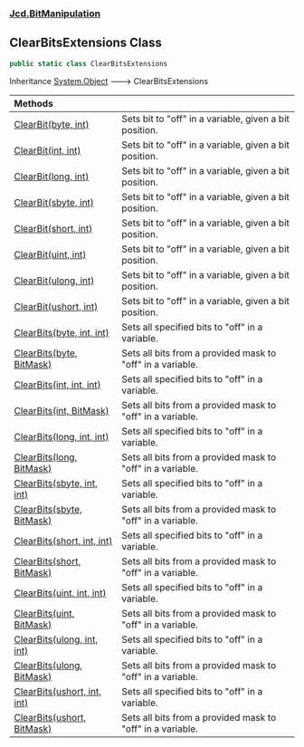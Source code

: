 ### [Jcd.BitManipulation](Jcd_BitManipulation.md 'Jcd.BitManipulation')
## ClearBitsExtensions Class
```csharp
public static class ClearBitsExtensions
```

Inheritance [System.Object](https://docs.microsoft.com/en-us/dotnet/api/System.Object 'System.Object') &#129106; ClearBitsExtensions  

| Methods | |
| :--- | :--- |
| [ClearBit(byte, int)](Jcd_BitManipulation_ClearBitsExtensions_ClearBit(byte_int).md 'Jcd.BitManipulation.ClearBitsExtensions.ClearBit(byte, int)') | Sets bit to "off" in a variable, given a bit position.<br/> |
| [ClearBit(int, int)](Jcd_BitManipulation_ClearBitsExtensions_ClearBit(int_int).md 'Jcd.BitManipulation.ClearBitsExtensions.ClearBit(int, int)') | Sets bit to "off" in a variable, given a bit position.<br/> |
| [ClearBit(long, int)](Jcd_BitManipulation_ClearBitsExtensions_ClearBit(long_int).md 'Jcd.BitManipulation.ClearBitsExtensions.ClearBit(long, int)') | Sets bit to "off" in a variable, given a bit position.<br/> |
| [ClearBit(sbyte, int)](Jcd_BitManipulation_ClearBitsExtensions_ClearBit(sbyte_int).md 'Jcd.BitManipulation.ClearBitsExtensions.ClearBit(sbyte, int)') | Sets bit to "off" in a variable, given a bit position.<br/> |
| [ClearBit(short, int)](Jcd_BitManipulation_ClearBitsExtensions_ClearBit(short_int).md 'Jcd.BitManipulation.ClearBitsExtensions.ClearBit(short, int)') | Sets bit to "off" in a variable, given a bit position.<br/> |
| [ClearBit(uint, int)](Jcd_BitManipulation_ClearBitsExtensions_ClearBit(uint_int).md 'Jcd.BitManipulation.ClearBitsExtensions.ClearBit(uint, int)') | Sets bit to "off" in a variable, given a bit position.<br/> |
| [ClearBit(ulong, int)](Jcd_BitManipulation_ClearBitsExtensions_ClearBit(ulong_int).md 'Jcd.BitManipulation.ClearBitsExtensions.ClearBit(ulong, int)') | Sets bit to "off" in a variable, given a bit position.<br/> |
| [ClearBit(ushort, int)](Jcd_BitManipulation_ClearBitsExtensions_ClearBit(ushort_int).md 'Jcd.BitManipulation.ClearBitsExtensions.ClearBit(ushort, int)') | Sets bit to "off" in a variable, given a bit position.<br/> |
| [ClearBits(byte, int, int)](Jcd_BitManipulation_ClearBitsExtensions_ClearBits(byte_int_int).md 'Jcd.BitManipulation.ClearBitsExtensions.ClearBits(byte, int, int)') | Sets all specified bits to "off" in a variable. <br/> |
| [ClearBits(byte, BitMask)](Jcd_BitManipulation_ClearBitsExtensions_ClearBits(byte_Jcd_BitManipulation_BitMask).md 'Jcd.BitManipulation.ClearBitsExtensions.ClearBits(byte, Jcd.BitManipulation.BitMask)') | Sets all bits from a provided mask to "off" in a variable. <br/> |
| [ClearBits(int, int, int)](Jcd_BitManipulation_ClearBitsExtensions_ClearBits(int_int_int).md 'Jcd.BitManipulation.ClearBitsExtensions.ClearBits(int, int, int)') | Sets all specified bits to "off" in a variable. <br/> |
| [ClearBits(int, BitMask)](Jcd_BitManipulation_ClearBitsExtensions_ClearBits(int_Jcd_BitManipulation_BitMask).md 'Jcd.BitManipulation.ClearBitsExtensions.ClearBits(int, Jcd.BitManipulation.BitMask)') | Sets all bits from a provided mask to "off" in a variable. <br/> |
| [ClearBits(long, int, int)](Jcd_BitManipulation_ClearBitsExtensions_ClearBits(long_int_int).md 'Jcd.BitManipulation.ClearBitsExtensions.ClearBits(long, int, int)') | Sets all specified bits to "off" in a variable. <br/> |
| [ClearBits(long, BitMask)](Jcd_BitManipulation_ClearBitsExtensions_ClearBits(long_Jcd_BitManipulation_BitMask).md 'Jcd.BitManipulation.ClearBitsExtensions.ClearBits(long, Jcd.BitManipulation.BitMask)') | Sets all bits from a provided mask to "off" in a variable. <br/> |
| [ClearBits(sbyte, int, int)](Jcd_BitManipulation_ClearBitsExtensions_ClearBits(sbyte_int_int).md 'Jcd.BitManipulation.ClearBitsExtensions.ClearBits(sbyte, int, int)') | Sets all specified bits to "off" in a variable. <br/> |
| [ClearBits(sbyte, BitMask)](Jcd_BitManipulation_ClearBitsExtensions_ClearBits(sbyte_Jcd_BitManipulation_BitMask).md 'Jcd.BitManipulation.ClearBitsExtensions.ClearBits(sbyte, Jcd.BitManipulation.BitMask)') | Sets all bits from a provided mask to "off" in a variable. <br/> |
| [ClearBits(short, int, int)](Jcd_BitManipulation_ClearBitsExtensions_ClearBits(short_int_int).md 'Jcd.BitManipulation.ClearBitsExtensions.ClearBits(short, int, int)') | Sets all specified bits to "off" in a variable. <br/> |
| [ClearBits(short, BitMask)](Jcd_BitManipulation_ClearBitsExtensions_ClearBits(short_Jcd_BitManipulation_BitMask).md 'Jcd.BitManipulation.ClearBitsExtensions.ClearBits(short, Jcd.BitManipulation.BitMask)') | Sets all bits from a provided mask to "off" in a variable. <br/> |
| [ClearBits(uint, int, int)](Jcd_BitManipulation_ClearBitsExtensions_ClearBits(uint_int_int).md 'Jcd.BitManipulation.ClearBitsExtensions.ClearBits(uint, int, int)') | Sets all specified bits to "off" in a variable. <br/> |
| [ClearBits(uint, BitMask)](Jcd_BitManipulation_ClearBitsExtensions_ClearBits(uint_Jcd_BitManipulation_BitMask).md 'Jcd.BitManipulation.ClearBitsExtensions.ClearBits(uint, Jcd.BitManipulation.BitMask)') | Sets all bits from a provided mask to "off" in a variable. <br/> |
| [ClearBits(ulong, int, int)](Jcd_BitManipulation_ClearBitsExtensions_ClearBits(ulong_int_int).md 'Jcd.BitManipulation.ClearBitsExtensions.ClearBits(ulong, int, int)') | Sets all specified bits to "off" in a variable. <br/> |
| [ClearBits(ulong, BitMask)](Jcd_BitManipulation_ClearBitsExtensions_ClearBits(ulong_Jcd_BitManipulation_BitMask).md 'Jcd.BitManipulation.ClearBitsExtensions.ClearBits(ulong, Jcd.BitManipulation.BitMask)') | Sets all bits from a provided mask to "off" in a variable. <br/> |
| [ClearBits(ushort, int, int)](Jcd_BitManipulation_ClearBitsExtensions_ClearBits(ushort_int_int).md 'Jcd.BitManipulation.ClearBitsExtensions.ClearBits(ushort, int, int)') | Sets all specified bits to "off" in a variable. <br/> |
| [ClearBits(ushort, BitMask)](Jcd_BitManipulation_ClearBitsExtensions_ClearBits(ushort_Jcd_BitManipulation_BitMask).md 'Jcd.BitManipulation.ClearBitsExtensions.ClearBits(ushort, Jcd.BitManipulation.BitMask)') | Sets all bits from a provided mask to "off" in a variable. <br/> |
